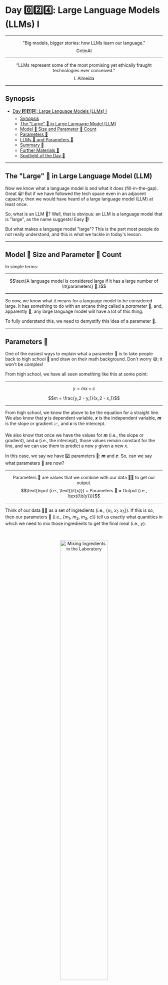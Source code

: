 
# Day 0️⃣2️⃣4️⃣: Large Language Models (LLMs) I

---

$$\text{"Big models, bigger stories: how LLMs learn our language."}$$
$$\text{GritinAI}$$

---

$$\text{“LLMs represent some of the most promising yet ethically fraught technologies ever conceived.”}$$
$$\text{I. Almeida}$$

---

## Synopsis

- [Day 0️⃣2️⃣4️⃣: Large Language Models (LLMs) I](#day-0️⃣2️⃣4️⃣-large-language-models-llms-i)
  - [Synopsis](#synopsis)
  - [The "Large" 🦣 in Large Language Model (LLM)](#the-large--in-large-language-model-llm)
  - [Model 🧠 Size and Parameter 🔢 Count](#model--size-and-parameter--count)
  - [Parameters 🔢](#parameters-)
  - [LLMs 🧠 and Parameters 🔢](#llms--and-parameters-)
  - [Summary 📝](#summary-)
  - [Further Materials 📑](#further-materials-)
  - [Spotlight of the Day 🔦](#spotlight-of-the-day-)

---

## The "Large" 🦣 in Large Language Model (LLM)

Now we know what a language model is and what it does (fill-in-the-gap). Great 😀! But if we have followed the tech space even in an adjacent capacity, then we would have heard of a large language model (LLM) at least once.

So, what is an LLM 🤔? Well, that is obvious: an LLM is a language model that is "large", as the name suggests! Easy 🤪!

But what makes a language model "large"? This is the part most people do not really understand, and this is what we tackle in today's lesson.

---

## Model 🧠 Size and Parameter 🔢 Count

In simple terms:

---

$$\text{A language model is considered large if it has a large number of \it{parameters} 🔢.}$$

---

So now, we know what it means for a language model to be considered large. It has something to do with an arcane thing called a *parameter* 🔢, and, apparently 🤷, any large language model will have a lot of this thing.

To fully understand this, we need to demystify this idea of a parameter 🔢.

---

## Parameters 🔢

One of the easiest ways to explain what a parameter 🔢 is to take people back to high school 🏫 and draw on their math background. Don't worry 😅; it won't be complex!

From high school, we have all seen something like this at some point:

---
$$y = mx + c$$

$$m = \frac{y_2 - y_1}{x_2 - x_1}$$

---

From high school, we know the above to be the equation for a straight line. We also know that ***y*** is dependent variable, ***x*** is the independent variable, ***m*** is the slope or gradient 📈, and ***c*** is the intercept.

We also know that once we have the values for ***m*** (i.e., the slope or gradient), and ***c*** (i.e., the intercept), those values remain constant for the line, and we can use them to predict a new *y* given a new *x*.

In this case, we say we have 2️⃣ parameters 🔢: ***m*** and ***c***. So, can we say what parameters 🔢 are now?

---

$$\text{Parameters 🔢 are values that we combine with our data 💽💾 to get our output.}$$
$$\text{Input (i.e., \text{\it{x}}) + Parameters 🔢 = Output (i.e., \text{\it{y}})}$$

---

Think of our data 💽💾 as a set of ingredients (i.e., {$x_1$, $x_2$ $x_3$}). If this is so, then our parameters 🔢 (i.e., {$m_1$, $m_2$, $m_3$, $c$}) tell us exactly what quantities in which we need to mix those ingredients to get the final meal (i.e., $y$).

<br>

<center>
<figure>
    <img src=Laboratory.gif style="width: 60%; height: auto;" alt="Mixing Ingredients in the Laboratory"></img>
    <figcaption><strong>Mixing Ingredients in the Laboratory</strong></figcaption>
</figure>
</center>

<br>

Another famous example is the quadratic equation below:

---

$$ y = ax^2 + bx + c $$

---

The quadratic equation above only has two variables: ***y*** as the dependent variable and ***x*** as the independent variable. It however has three *parameters*: *a*, *b*, and *c*. These parameters tell us exactly how to combine ***x*** in such a way as to get ***y*** as the final answer.

All equations are made of parameters 🔢 and variables. Because the parameter 🔢 values for a given equation remain constant, knowing these values will always be useful when new data is provided.

For instance, assume I have the equation below:

---

$$y = 4x^2 + 2x + 1$$

---

If I am given any value for ***x***, I can easily tell what the value of ***y*** should be, because I have the parameters. So if ***x*** = 1:

$$y = 4(1)^2 + 2(1) + 1$$
$$y = 4(1) + 2(1) + 1 = 7$$

Then, ***y*** = 7! Awesome!

But what does this have to do with LLMs 🤔?

---

## LLMs 🧠 and Parameters 🔢

So recall how we said this:

> Think of our data as a set of ingredients (i.e., {$x_1$, $x_2$ $x_3$}). If this is so, then our parameters (i.e., {$m_1$, $m_2$, $m_3$, $c$}) tell us exactly what quantities in which we need to mix those ingredients to get the final meal (i.e., $y$).

This is a very important idea 💡😀. Our model is essentially an equation, just like the previous examples!

| Equation/model name              | Equation             | Parameters | Input variables  | Output variables                                    |
|----------------------------------|----------------------|------------|--------------------|-----------------------------------------------------|
| Straight line equation           | $y = mx + c$         | $m, c$     | $x$                | $y$                                                   |
| Quadratic equation               | $y = ax^2 + bx + c$  | $a, b, c$  | $x$                | $y$                                                   |
| Einstein's energy equation       | $E = mc^2$           | $c$        | $m$                | $E$                                                   |
| Language model (LM)              | Can be very complex 🤯     | *variable  | $x_1$, $x_2$ $x_3$ | $P(x_3 \vert x_2, x_1)$ |

Our language model is an equation that:

- Takes in a set of words (i.e., {$x_1$, $x_2$ $x_3$}) as input, and
- Predicts the probability of one word given the others (i.e., $P(x_3 \vert x_2, x_1)$) as output.

For instance, say I have a sentence: *Kylian Mbappe is the best*. Our language model tries to predict the next best words that are most likely to follow the sequence. If our language model is well-trained, it should predict high probabilities for words like *striker* or *footballer* etcetera, and low probabilities for words like *dancer*, *singer*, "lawyer* etcetera. We can then select words that have high probability to complete the sentence.

Now, assume that *striker* is the word with the highest probability, and that we select it. The words that came before it are known as the ***context***, while the selected word is known as the ***completion***.

---

| Context | Completion |
|---------|------------|
|Kylian Mbappe is the best| striker|

---

Like any other equation, a LM needs parameters 🔢 to convert the words to probabilities. And this is where the design of the LM comes into play. When we design a LM to have many parameters 🔢, then we say it is a **Large Language Model**!

But this begs another question:

---

$$ \text{Question 🤔: What parameter 🔢 count is considered large?}$$

---

There is no specific answer for this, because LLMs have been getting larger for some time now. There was a time when the largest LLM in the world was **GPT-2** with 175M (i.e., 175 million) parameters. Now, there are LLMs with much bigger parameter 🔢 counts in the billions! Presently, the general cutoff for an LLM from a SLM is considered to be 8B (i.e., 8 billion) parameters 🔢! That is still very huge 🤯!

---

**P.S. ℹ️:** In case you missed it, a SLM is a **small language model**, essentially a language model with considerably fewer parameters 🔢 than a LLM.

---

## Summary 📝

- LMs help us model the structure of text and language by predicting the probability of a word given previous words.
- LMs are essentially equations; like any other equation, they have parameters 🔢.
- When they have an immense number of parameters 🔢, they are called *LLMs*.
- When LMs have fewer parameters 🔢, they are called *SLMs*.

Now that we know what LMs and LLMs are, we can see about understanding the LLM structure. How did they come to be? How are they built? What are their components (apart from the parameters)? And how do they process or input text?

---

## Further Materials 📑

1. [Practical Introduction to LLMs (YouTube) 📽️](https://www.youtube.com/watch?v=tFHeUSJAYbE&list=PLz-ep5RbHosU2hnz5ejezwaYpdMutMVB0&index=1&pp=iAQB)
2. [Andrej Karpathy's Introduction to LLMs (YouTube) 📽️](https://www.youtube.com/watch?v=zjkBMFhNj_g)

---

## Spotlight of the Day 🔦

<br>

<center><img src=23.png alt="Spotlight Image"></img></center>
